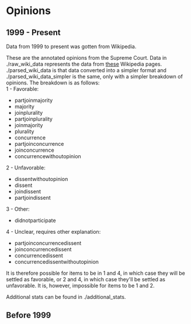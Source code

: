 # Opinions

## 1999 - Present  

Data from 1999 to present was gotten from Wikipedia.  

These are the annotated opinions from the Supreme Court. Data in ./raw_wiki_data
represents the data from [these](https://en.wikipedia.org/wiki/Lists_of_United_States_Supreme_Court_cases#By_term_(since_1999))
Wikipedia pages. ./parsed_wiki_data is that data converted into a simpler format
and ./parsed_wiki_data_simpler is the same, only with a simpler breakdown of opinions.
The breakdown is as follows:  
1 - Favorable:  
 - partjoinmajority
 - majority
 - joinplurality
 - partjoinplurality
 - joinmajority
 - plurality
 - concurrence
 - partjoinconcurrence
 - joinconcurrence
 - concurrencewithoutopinion

2 - Unfavorable:  
 - dissentwithoutopinion
 - dissent
 - joindissent
 - partjoindissent


3 - Other:  
 - didnotparticipate

4 - Unclear, requires other explanation:
 - partjoinconcurrencedissent
 - joinconcurrencedissent
 - concurrencedissent
 - concurrencedissentwithoutopinion  

 It is therefore possible for items to be in 1 and 4, in which case they will be
 settled as favorable, or 2 and 4, in which case they'll be settled as
 unfavorable. It is, however, impossible for items to be 1 and 2.

Additional stats can be found in ./additional_stats.  

 ## Before 1999
